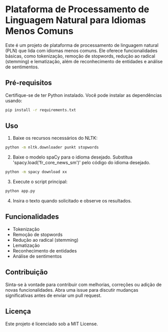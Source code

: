 # Plataforma de Processamento de Linguagem Natural para Idiomas Menos Comuns

Este é um projeto de plataforma de processamento de linguagem natural (PLN) que lida com idiomas menos comuns. Ele oferece funcionalidades básicas, como tokenização, remoção de stopwords, redução ao radical (stemming) e lematização, além de reconhecimento de entidades e análise de sentimentos.

## Pré-requisitos

Certifique-se de ter Python instalado. Você pode instalar as dependências usando:

```bash
pip install -r requirements.txt
```
## Uso
1. Baixe os recursos necessários do NLTK:

```bash
python -m nltk.downloader punkt stopwords
```

2. Baixe o modelo spaCy para o idioma desejado. Substitua 'spacy.load('fr_core_news_sm')' pelo código do idioma desejado.

```bash
python -m spacy download xx
```
3. Execute o script principal:
```bash
python app.py
```
4. Insira o texto quando solicitado e observe os resultados.
## Funcionalidades
- Tokenização
- Remoção de stopwords
- Redução ao radical (stemming)
- Lematização
- Reconhecimento de entidades
- Análise de sentimentos
## Contribuição
Sinta-se à vontade para contribuir com melhorias, correções ou adição de novas funcionalidades. Abra uma issue para discutir mudanças significativas antes de enviar um pull request.

## Licença
Este projeto é licenciado sob a MIT License.